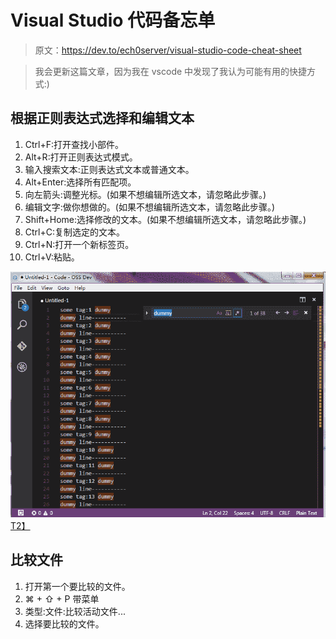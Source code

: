 # Visual Studio 代码备忘单

> 原文：<https://dev.to/ech0server/visual-studio-code-cheat-sheet>

> 我会更新这篇文章，因为我在 vscode 中发现了我认为可能有用的快捷方式:)

## 根据正则表达式选择和编辑文本

1.  Ctrl+F:打开查找小部件。
2.  Alt+R:打开正则表达式模式。
3.  输入搜索文本:正则表达式文本或普通文本。
4.  Alt+Enter:选择所有匹配项。
5.  向左箭头:调整光标。(如果不想编辑所选文本，请忽略此步骤。)
6.  编辑文字:做你想做的。(如果不想编辑所选文本，请忽略此步骤。)
7.  Shift+Home:选择修改的文本。(如果不想编辑所选文本，请忽略此步骤。)
8.  Ctrl+C:复制选定的文本。
9.  Ctrl+N:打开一个新标签页。
10.  Ctrl+V:粘贴。

[![Example](img/65251ca48cb77da92279270f3f42657f.png "Example")T2】](https://res.cloudinary.com/practicaldev/image/fetch/s--6gvw3hmJ--/c_limit%2Cf_auto%2Cfl_progressive%2Cq_66%2Cw_880/https://cloud.githubusercontent.com/assets/6732524/14766916/01868528-0a4c-11e6-9a94-81a8340a0ccb.gif)

## 比较文件

1.  打开第一个要比较的文件。
2.  ⌘ + ⇧ + P 带菜单
3.  类型:文件:比较活动文件...
4.  选择要比较的文件。